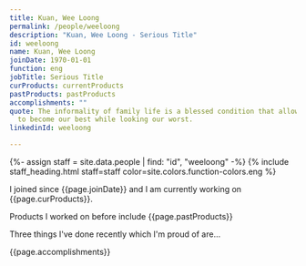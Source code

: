 ```yaml
---
title: Kuan, Wee Loong
permalink: /people/weeloong
description: "Kuan, Wee Loong - Serious Title"
id: weeloong
name: Kuan, Wee Loong
joinDate: 1970-01-01
function: eng
jobTitle: Serious Title
curProducts: currentProducts
pastProducts: pastProducts
accomplishments: ""
quote: The informality of family life is a blessed condition that allows us all
  to become our best while looking our worst.
linkedinId: weeloong

---
```


{%- assign staff = site.data.people | find: "id", "weeloong" -%}
{% include staff_heading.html staff=staff color=site.colors.function-colors.eng %}

<p>I joined since {{page.joinDate}} and I am currently working on {{page.curProducts}}.</p>

<p>Products I worked on before include {{page.pastProducts}}</p>

<p>Three things I've done recently which I'm proud of are...</p>
{{page.accomplishments}}
